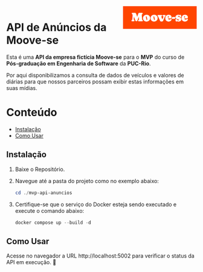 <img src="img/logo.png" alt="Move-se logo" title="Moove-se" align="right" height="60" />

# API de Anúncios da Moove-se

Esta é uma **API da empresa fictícia Moove-se** para o **MVP** do curso de **Pós-graduação em Engenharia de Software** da **PUC-Rio**.

Por aqui disponibilizamos a consulta de dados de veículos e valores de diárias para que nossos parceiros possam exibir estas informações em suas mídias.

Conteúdo
========

 * [Instalação](#instalação)
 * [Como Usar](#como-usar)

## Instalação

1) Baixe o Repositório.
2) Navegue até a pasta do projeto como no exemplo abaixo:

    ```powershell
    cd ./mvp-api-anuncios
    ```

3) Certifique-se que o serviço do Docker esteja sendo executado e execute o comando abaixo:

    ```powershell
    docker compose up --build -d
    ```

## Como Usar

Acesse no navegador a URL http://localhost:5002 para verificar o status da API em execução. :rocket: